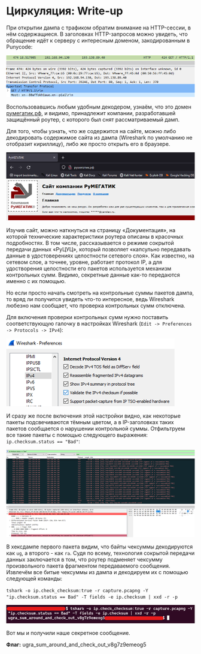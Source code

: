 # Циркуляция: Write-up

При открытии дампа с трафиком обратим внимание на HTTP-сессии, в нём содержащиеся.
В заголовках HTTP-запросов можно увидеть, что обращение идёт к серверу с интересным доменом, закодированным в Punycode:

![](writeup/host.png)

Воспользовавшись любым удобным декодером, узнаём, что это домен [румегатик.рф](http://румегатик.рф), и видимо, принадлежит компании, разработавшей защищённый роутер, с которого был снят рассматриваемый дамп.

Для того, чтобы узнать, что же содержится на сайте, можно либо декодировать содержимое сайта из дампа (Wireshark по умолчанию не отобразит кириллицу), либо же просто открыть его в браузере.

![](writeup/rumegatik.png)

Изучив сайт, можно наткнуться на страницу «Документация», на которой технические характеристики роутера описаны в красочных подробностях. В том числе, рассказывается о режиме сокрытой передачи данных «РуЦУЦ», который позволяет «капсульно передавать данные в удостоверениях целостности сетевого слоя». Как известно, на сетевом слое, а точнее, уровне, работает протокол IP, а для удостворения целостности его пакетов используется механизм контрольных сумм. Видимо, секретные данные как-то передаются именно с их помощью.

Но если просто начать смотреть на контрольные суммы пакетов дампа, то вряд ли получится увидеть что-то интересное, ведь Wireshark любезно нам сообщает, что проверка контрольных сумм отключена.

Для включения проверки контрольных сумм нужно поставить соответствующую галочку в настройках Wireshark (`Edit -> Preferences -> Protocols -> IPv4`):

![](writeup/enable-csum.png)

И сразу же после включения этой настройки видно, как некоторые пакеты подсвечиваются тёмным цветом, а в IP-заголовках таких пакетов сообщается о нарушении контрольной суммы. Отфильтруем все такие пакеты с помощью следующего выражения: `ip.checksum.status == "Bad"`:

![](writeup/filtered.png)

В хексдампе первого пакета видим, что байты чексуммы декодируются как `ug`, а второго - как `ra`. Судя по всему, технология сокрытой передачи данных заключается в том, что роутер подменяет чексумму произвольного пакета фрагментом передаваемого сообщения. Извлечём все битые чексуммы из дампа и декодируем их с помощью следующей команды:

`tshark -o ip.check_checksum:true -r capture.pcapng -Y "ip.checksum.status == Bad" -T fields -e ip.checksum | xxd -r -p`

![](writeup/get-flag.png)

Вот мы и получили наше секретное сообщение.

**Флаг:** ugra_sum_around_and_check_out_v8g7z9emeog5
